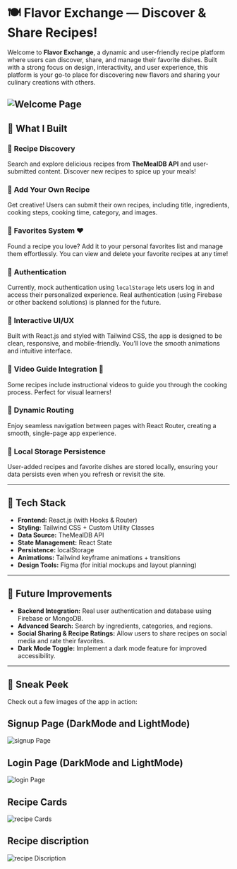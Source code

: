 # 🍽️ **Flavor Exchange** — Discover & Share Recipes!

Welcome to **Flavor Exchange**, a dynamic and user-friendly recipe platform where users can discover, share, and manage their favorite dishes. Built with a strong focus on design, interactivity, and user experience, this platform is your go-to place for discovering new flavors and sharing your culinary creations with others.

![Welcome Page](./src/assets/screenshots/_Welcome.png)
---

## 🚀 **What I Built**

### 🔹 **Recipe Discovery**
Search and explore delicious recipes from **TheMealDB API** and user-submitted content. Discover new recipes to spice up your meals!

### 🔹 **Add Your Own Recipe**
Get creative! Users can submit their own recipes, including title, ingredients, cooking steps, cooking time, category, and images.

### 🔹 **Favorites System ❤️**
Found a recipe you love? Add it to your personal favorites list and manage them effortlessly. You can view and delete your favorite recipes at any time!

### 🔹 **Authentication**
Currently, mock authentication using `localStorage` lets users log in and access their personalized experience. Real authentication (using Firebase or other backend solutions) is planned for the future.

### 🔹 **Interactive UI/UX**
Built with React.js and styled with Tailwind CSS, the app is designed to be clean, responsive, and mobile-friendly. You’ll love the smooth animations and intuitive interface.

### 🔹 **Video Guide Integration 🎥**
Some recipes include instructional videos to guide you through the cooking process. Perfect for visual learners!

### 🔹 **Dynamic Routing**
Enjoy seamless navigation between pages with React Router, creating a smooth, single-page app experience.

### 🔹 **Local Storage Persistence**
User-added recipes and favorite dishes are stored locally, ensuring your data persists even when you refresh or revisit the site.

---

## 🧰 **Tech Stack**

- **Frontend:** React.js (with Hooks & Router)
- **Styling:** Tailwind CSS + Custom Utility Classes
- **Data Source:** TheMealDB API
- **State Management:** React State
- **Persistence:** localStorage
- **Animations:** Tailwind keyframe animations + transitions
- **Design Tools:** Figma (for initial mockups and layout planning)

---

## 🎯 **Future Improvements**

- **Backend Integration:** Real user authentication and database using Firebase or MongoDB.
- **Advanced Search:** Search by ingredients, categories, and regions.
- **Social Sharing & Recipe Ratings:** Allow users to share recipes on social media and rate their favorites.
- **Dark Mode Toggle:** Implement a dark mode feature for improved accessibility.
  
---

## 📸 **Sneak Peek**

Check out a few images of the app in action:

## Signup Page (DarkMode and LightMode)
![signup Page](./src/assets/screenshots/_SignUp.png)
## Login Page (DarkMode and LightMode)
![login Page](./src/assets/screenshots/_LogIn.png)
## Recipe Cards
![recipe Cards](./src/assets/screenshots/_recipeCards.png)
## Recipe discription
![recipe Discription](./src/assets/screenshots/recipe_discription.png)





